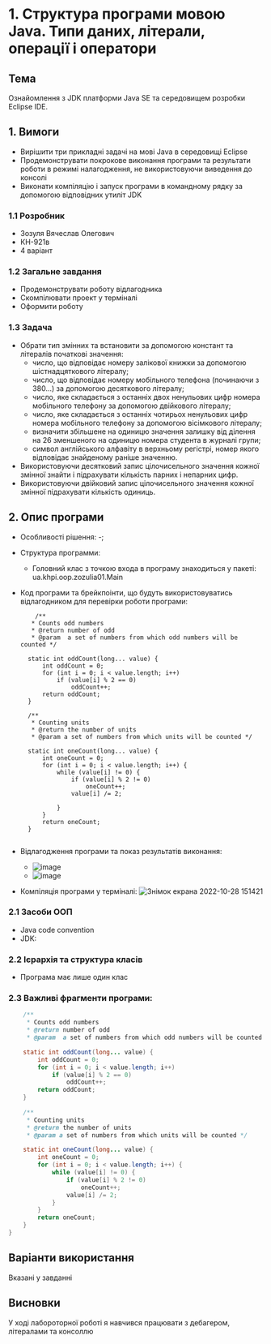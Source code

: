 # 1. Структура програми мовою Java. Типи даних, літерали, операції і оператори

## Тема
Ознайомлення з JDK платформи Java SE та середовищем розробки Eclipse IDE.
## 1. Вимоги
- Вирішити три прикладні задачі на мові Java в середовищі Eclipse
- Продемонструвати покрокове виконання програми та результати роботи в режимі налагодження, не використовуючи виведення до консолі
- Виконати компіляцію і запуск програми в командному рядку за допомогою відповідних утиліт JDK

### 1.1 Розробник
- Зозуля Вячеслав Олегович
- КН-921в
- 4 варіант

### 1.2 Загальне завдання
- Продемонструвати роботу відлагодника
- Скомпілювати проект у терміналі
- Оформити роботу

### 1.3 Задача
- Обрати тип змінних та встановити за допомогою констант та літералів початкові значення:
  - число, що відповідає номеру залікової книжки за допомогою шістнадцяткового літералу;
  - число, що відповідає номеру мобільного телефона (починаючи з 380...) за допомогою десяткового літералу;
  - число, яке складається з останніх двох ненульових цифр номера мобільного телефону за допомогою двійкового літералу;
  - число, яке складається з останніх чотирьох ненульових цифр номера мобільного телефону за допомогою вісімкового літералу;
  - визначити збільшене на одиницю значення залишку від ділення на 26 зменшеного на одиницю номера студента в журналі групи;
  - символ англійського алфавіту в верхньому регістрі, номер якого відповідає знайденому раніше значенню.
- Використовуючи десятковий запис цілочисельного значення кожної змінної знайти і підрахувати кількість парних і непарних цифр.
- Використовуючи двійковий запис цілочисельного значення кожної змінної підрахувати кількість одиниць.

## 2. Опис програми
- Особливості рішення: -;
- Структура программи:
  - Головний клас з точкою входа в програму знаходиться у пакеті: ua.khpi.oop.zozulia01.Main
- Код програми та брейкпоінти, що будуть використовуватись відлагодником для перевірки роботи програми:
  ```
      /**
     * Counts odd numbers
     * @return number of odd
     * @param  a set of numbers from which odd numbers will be counted */

    static int oddCount(long... value) {
        int oddCount = 0;
        for (int i = 0; i < value.length; i++)
            if (value[i] % 2 == 0)
                oddCount++;
        return oddCount;
    }
    
    /**
     * Counting units
     * @return the number of units
     * @param a set of numbers from which units will be counted */

    static int oneCount(long... value) {
        int oneCount = 0;
        for (int i = 0; i < value.length; i++) {
            while (value[i] != 0) {
                if (value[i] % 2 != 0)
                    oneCount++;
                value[i] /= 2;
                
            }
        }
        return oneCount;
    }
    
  ```

- Відлагодження програми та показ результатів виконання:
  - ![image](assets/debug2.jpg)
  - ![image](assets/debug3.jpg)
- Компіляція програми у терміналі:
  ![Знімок екрана 2022-10-28 151421](https://user-images.githubusercontent.com/67918913/198584570-8d105063-629c-49a5-8596-deded1934c25.png)
  
### 2.1 Засоби ООП
- Java code convention
- JDK:
  
### 2.2 Ієрархія та структура класів
- Програма має лише один клас
### 2.3 Важливі фрагменти програми:
~~~java
    /**
     * Counts odd numbers
     * @return number of odd
     * @param  a set of numbers from which odd numbers will be counted */

    static int oddCount(long... value) {
        int oddCount = 0;
        for (int i = 0; i < value.length; i++)
            if (value[i] % 2 == 0)
                oddCount++;
        return oddCount;
    }
    
    /**
     * Counting units
     * @return the number of units
     * @param a set of numbers from which units will be counted */

    static int oneCount(long... value) {
        int oneCount = 0;
        for (int i = 0; i < value.length; i++) {
            while (value[i] != 0) {
                if (value[i] % 2 != 0)
                    oneCount++;
                value[i] /= 2;
            }
        }
        return oneCount;
    }
}
~~~
## Варіанти використання
  Вказані у завданні
## Висновки
У ході лабороторної роботі я навчився працювати з дебагером, літералами та консоллю

